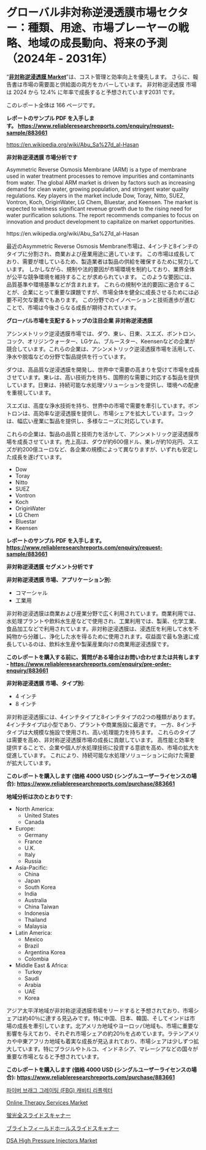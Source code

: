 <p><h1>グローバル非対称逆浸透膜市場セクター：種類、用途、市場プレーヤーの戦略、地域の成長動向、将来の予測（2024年 - 2031年）</h1></p><p>&ldquo;<strong><a href="https://www.reliableresearchreports.com/asymmetric-reverse-osmosis-membrane-r883661">非対称逆浸透膜 Market</a></strong>&rdquo;は、コスト管理と効率向上を優先します。 さらに、報告書は市場の需要面と供給面の両方をカバーしています。 非対称逆浸透膜 市場は 2024 から 12.4% に年率で成長すると予想されています2031 です。</p>
<p>このレポート全体は 166 ページです。</p>
<p><strong>レポートのサンプル PDF を入手します。&nbsp;<a href="https://www.reliableresearchreports.com/enquiry/request-sample/883661">https://www.reliableresearchreports.com/enquiry/request-sample/883661</a></strong></p>
<p><a href="https://en.wikipedia.org/wiki/Abu_Sa%27d_al-Hasan">https://en.wikipedia.org/wiki/Abu_Sa%27d_al-Hasan</a></p>
<p><strong>非対称逆浸透膜 市場分析です</strong></p>
<p><p>Asymmetric Reverse Osmosis Membrane (ARM) is a type of membrane used in water treatment processes to remove impurities and contaminants from water. The global ARM market is driven by factors such as increasing demand for clean water, growing population, and stringent water quality regulations. Key players in the market include Dow, Toray, Nitto, SUEZ, Vontron, Koch, OriginWater, LG Chem, Bluestar, and Keensen. The market is expected to witness significant revenue growth due to the rising need for water purification solutions. The report recommends companies to focus on innovation and product development to capitalize on market opportunities.</p></p>
<p>https://en.wikipedia.org/wiki/Abu_Sa%27d_al-Hasan</p>
<p><p>最近のAsymmetric Reverse Osmosis Membrane市場は、4インチと8インチのタイプに分割され、商業および産業用途に適しています。 この市場は成長しており、需要が増しているため、製造業者は製品の供給を確保するために努力しています。 しかしながら、規制や法的要因が市場環境を制約しており、業界全体が公平な競争環境を維持することが求められています。 このような要因には、品質基準や環境基準などが含まれます。 これらの規制や法的要因に適合することが、企業にとって重要な課題ですが、市場全体を健全に成長させるためには必要不可欠な要素でもあります。 この分野でのイノベーションと技術進歩が進むことで、市場は今後さらなる成長が期待されています。</p></p>
<p><strong>グローバル市場を支配するトップの注目企業 非対称逆浸透膜</strong></p>
<p><p>アシンメトリック逆浸透膜市場では、ダウ、東レ、日東、スエズ、ボントロン、コック、オリジンウォーター、LGケム、ブルースター、Keensenなどの企業が競合しています。これらの企業は、アシンメトリック逆浸透膜市場を活用して、浄水や脱塩などの分野で製品提供を行っています。</p><p>ダウは、高品質な逆浸透膜を開発し、世界中で需要の高まりを受けて市場を成長させています。東レは、高い技術力を持ち、国際的な需要に対応する製品を提供しています。日東は、持続可能な水処理ソリューションを提供し、環境への配慮を重視しています。</p><p>スエズは、高度な浄水技術を持ち、世界中の市場で需要を牽引しています。ボントロンは、高効率な逆浸透膜を提供し、市場シェアを拡大しています。コックは、幅広い産業に製品を提供し、多様なニーズに対応しています。</p><p>これらの企業は、製品の品質と技術力を活かして、アシンメトリック逆浸透膜市場を成長させています。売上高は、ダウが約600億ドル、東レが約10兆円、スエズが約200億ユーロなど、各企業の規模によって異なりますが、いずれも安定した成長を遂げています。</p></p>
<p><ul><li>Dow</li><li>Toray</li><li>Nitto</li><li>SUEZ</li><li>Vontron</li><li>Koch</li><li>OriginWater</li><li>LG Chem</li><li>Bluestar</li><li>Keensen</li></ul></p>
<p><strong>レポートのサンプル PDF を入手します。 <a href="https://www.reliableresearchreports.com/enquiry/request-sample/883661">https://www.reliableresearchreports.com/enquiry/request-sample/883661</a></strong></p>
<p><strong>非対称逆浸透膜 セグメント分析です</strong></p>
<p><strong>非対称逆浸透膜 市場、アプリケーション別:</strong></p>
<p><ul><li>コマーシャル</li><li>工業用</li></ul></p>
<p><p>非対称逆浸透膜は商業および産業分野で広く利用されています。商業利用では、水処理プラントや飲料水生産などで使用され、工業利用では、製薬、化学工業、食品加工などで利用されています。非対称逆浸透膜は、浸透圧を利用して水を不純物から分離し、浄化した水を得るために使用されます。収益面で最も急速に成長しているのは、飲料水生産や製薬産業向けの商業用逆浸透膜です。</p></p>
<p><strong>このレポートを購入する前に、質問がある場合はお問い合わせまたは共有します - <a href="https://www.reliableresearchreports.com/enquiry/pre-order-enquiry/883661">https://www.reliableresearchreports.com/enquiry/pre-order-enquiry/883661</a></strong></p>
<p><strong>非対称逆浸透膜 市場、タイプ別:</strong></p>
<p><ul><li>4 インチ</li><li>8 インチ</li></ul></p>
<p><p>非対称逆浸透膜には、4インチタイプと8インチタイプの2つの種類があります。 4インチタイプは小型であり、プラントや商業施設に最適です。 一方、8インチタイプは大規模な施設で使用され、高い処理能力を持ちます。 これらのタイプは需要を高め、非対称逆浸透膜市場の成長に貢献しています。 高性能と効率を提供することで、企業や個人が水処理技術に投資する意欲を高め、市場の拡大を促進しています。 これにより、持続可能な水処理ソリューションに向けた需要が拡大しています。</p></p>
<p><strong>このレポートを購入します (価格 4000 USD (シングルユーザーライセンスの場合): <a href="https://www.reliableresearchreports.com/purchase/883661">https://www.reliableresearchreports.com/purchase/883661</a></strong></p>
<p><strong>地域分析は次のとおりです:</strong></p>
<p><ul>
    <li>
        North America:
        <ul>
            <li>United States</li>
            <li>Canada</li>
        </ul>
    </li>
    <li>
        Europe:
        <ul>
            <li>Germany</li>
            <li>France</li>
            <li>U.K.</li>
            <li>Italy</li>
            <li>Russia</li>
        </ul>
    </li>
    <li>
        Asia-Pacific:
        <ul>
            <li>China</li>
            <li>Japan</li>
            <li>South Korea</li>
            <li>India</li>
            <li>Australia</li>
            <li>China Taiwan</li>
            <li>Indonesia</li>
            <li>Thailand</li>
            <li>Malaysia</li>
        </ul>
    </li>
    <li>
        Latin America:
        <ul>
            <li>Mexico</li>
            <li>Brazil</li>
            <li>Argentina Korea</li>
            <li>Colombia</li>
        </ul>
    </li>
    <li>
        Middle East & Africa:
        <ul>
            <li>Turkey</li>
            <li>Saudi</li>
            <li>Arabia</li>
            <li>UAE</li>
            <li>Korea</li>
        </ul>
    </li>
    </ul></p>
<p><p>アジア太平洋地域が非対称逆浸透膜市場をリードすると予想されており、市場シェアは約40％に達する見込みです。特に中国、日本、韓国、そしてインドは市場の成長を牽引しています。北アメリカ地域やヨーロッパ地域も、市場に重要な影響を与えており、それぞれ市場シェアの約20％を占めています。ラテンアメリカや中東アフリカ地域も着実な成長が見込まれており、市場シェアは少しずつ拡大しています。特にブラジルやトルコ、インドネシア、マレーシアなどの国々が重要な市場となると予想されています。</p></p>
<p><strong>このレポートを購入します (価格 4000 USD (シングルユーザーライセンスの場合): <a href="https://www.reliableresearchreports.com/purchase/883661">https://www.reliableresearchreports.com/purchase/883661</a></strong></p>
<p><p><a href="https://github.com/LuckeyCorbin/Market-Research-Report-List-2/blob/main/5028486107967.md">파이버 브래그 그레이팅 (FBG) 캐비티 리플렉터</a></p><p><a href="https://github.com/mdhefjumiah/Market-Research-Report-List-2/blob/main/online-therapy-services-market.md">Online Therapy Services Market</a></p><p><a href="https://github.com/RandallRunte2023/Market-Research-Report-List-2/blob/main/718913087150.md">蛍光全スライドスキャナー</a></p><p><a href="https://github.com/TerrellConn/Market-Research-Report-List-3/blob/main/858377987149.md">ブライトフィールドホールスライドスキャナー</a></p><p><a href="https://medium.com/@joshavis90/dsa-high-pressure-injectors-market-report-by-product-type-single-head-dsa-high-pressure-dff8b78d74f1">DSA High Pressure Injectors Market</a></p></p>